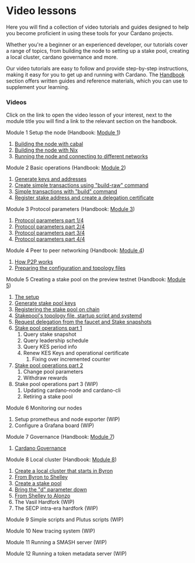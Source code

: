 # Video lessons

Here you will find a collection of video tutorials and guides designed to help you become proficient in using these tools for your Cardano projects.

Whether you're a beginner or an experienced developer, our tutorials cover a range of topics, from building the node to setting up a stake pool, creating a local cluster, cardano governance and more.&#x20;

Our video tutorials are easy to follow and provide step-by-step instructions, making it easy for you to get up and running with Cardano. The [Handbook](handbook/) section offers written guides and reference materials, which you can use to supplement your learning.&#x20;

### Videos

Click on the link to open the video lesson of your interest, next to the module title you will find a link to the relevant section on the handbook.



Module 1 Setup the node (Handbook: [Module 1](handbook/module-1-build-and-run-the-node/))&#x20;

1. [Building the node with cabal](https://youtu.be/csqvbw3F\_BU)
2. [Building the node with Nix](https://youtu.be/iREukg3-JSM)
3. [Running the node and connecting to different networks](https://youtu.be/YlUljmlCPYs)

Module 2 Basic operations (Handbook: [Module 2](building-and-running-the-node/))

1. [Generate keys and addresses](https://youtu.be/8ZYuiRxPAZc)
2. [Create simple transactions using "build-raw" command](https://youtu.be/rbst\_uiGpI4)
3. [Simple transactions with "build" command](https://youtu.be/AVz\_zsDd6wE)
4. [Register stake address and create a delegation certificate](https://youtu.be/m0BmjjNt19w)

Module 3 Protocol parameters (Handbook: [Module 3](protocol-parameters-and-configuration-files/))

1. [Protocol parameters part 1/4](https://youtu.be/Czwc4U3B5k8)
2. [Protocol parameters part 2/4](https://youtu.be/aZgmopk09aM)
3. [Protocol parameters part 3/4](https://youtu.be/mJZSHfBr5aQ)
4. [Protocol parameters part 4/4](https://youtu.be/uK7m5xdl\_Tw)

Module 4 Peer to peer networking (Handbook: [Module 4](peer-to-peer-p2p-networking.md))

1. [How P2P works](https://youtu.be/7YyCJ3fDN0I)
2. [Preparing the configuration and topology files](https://youtu.be/hOFVL6gjFrw)

Module 5 Creating a stake pool on the preview testnet (Handbook: [Module 5](create-a-stake-pool/))

1. [The setup](https://youtu.be/6AQaPdmxnfo)
2. [Generate stake pool keys](https://youtu.be/xydi4\_pqOdo)
3. [Registering the stake pool on chain](https://youtu.be/9UK\_EFG-nkA)
4. [Stakepool's topology file, startup script and systemd](https://youtu.be/1CaMmsgFPnw)
5. [Request delegation from the faucet and Stake snapshots ](https://youtu.be/t5BOFmy6IYg)
6. [Stake pool operations part 1](https://youtu.be/NCdsk75-7NA)
   1. Query stake snapshot
   2. Query leadership schedule
   3. Query KES period info
   4. Renew KES Keys and operational certificate
      1. Fixing over incremented counter
7. [Stake pool operations part 2](https://youtu.be/2LHCWyvM4Lc)
   1. Change pool parameters
   2. Withdraw rewards
8. Stake pool operations part 3 (WIP)
   1. Updating cardano-node and cardano-cli
   2. Retiring a stake pool

Module 6 Monitoring our nodes

1. Setup prometheus and node exporter (WIP)
2. Configure a Grafana board (WIP)

Module 7  Governance (Handbook: [Module 7](cardano-governance/))

1. [Cardano Governance](https://youtu.be/biUHK1UDkAY)

Module 8 Local cluster (Handbook: [Module 8](setting-up-a-local-cluster/))

1. [Create a local cluster that starts in Byron](https://youtu.be/2oAonlDUcNY)
2. [From Byron to Shelley](https://youtu.be/8Sp2ljOrXXw)
3. [Create a stake pool](https://youtu.be/0svni-Dy4zM)
4. [Bring the "d" parameter down ](https://youtu.be/LNUzmhdGPbY)
5. [From Shelley to Alonzo](https://youtu.be/mFyutul\_5mU)
6. The Vasil Hardfork (WIP)
7. The SECP intra-era hardfork (WIP)

Module 9 Simple scripts and Plutus scripts (WIP)

Module 10 New tracing system (WIP)

Module 11 Running a SMASH server (WIP)

Module 12 Running a token metadata server (WIP)
